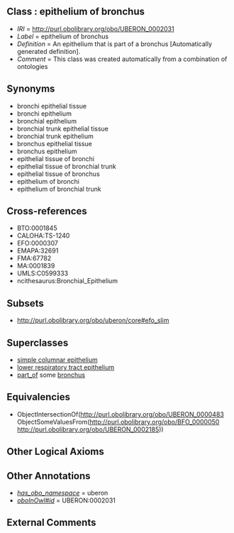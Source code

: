 
## Class : epithelium of bronchus

 * *IRI* = http://purl.obolibrary.org/obo/UBERON_0002031
 * *Label* = epithelium of bronchus
 * *Definition* = An epithelium that is part of a bronchus [Automatically generated definition].
 * *Comment* = This class was created automatically from a combination of ontologies

## Synonyms

 * bronchi epithelial tissue
 * bronchi epithelium
 * bronchial epithelium
 * bronchial trunk epithelial tissue
 * bronchial trunk epithelium
 * bronchus epithelial tissue
 * bronchus epithelium
 * epithelial tissue of bronchi
 * epithelial tissue of bronchial trunk
 * epithelial tissue of bronchus
 * epithelium of bronchi
 * epithelium of bronchial trunk

## Cross-references

 * BTO:0001845
 * CALOHA:TS-1240
 * EFO:0000307
 * EMAPA:32691
 * FMA:67782
 * MA:0001839
 * UMLS:C0599333
 * ncithesaurus:Bronchial_Epithelium

## Subsets

 * http://purl.obolibrary.org/obo/uberon/core#efo_slim

## Superclasses

 * [simple columnar epithelium](../../UBERON/85/UBERON_0000485.md)
 * [lower respiratory tract epithelium](../../UBERON/15/UBERON_0004815.md)
 * [part_of](../../BFO/50/BFO_0000050.md) some [bronchus](../../UBERON/85/UBERON_0002185.md)

## Equivalencies

 * ObjectIntersectionOf(<http://purl.obolibrary.org/obo/UBERON_0000483> ObjectSomeValuesFrom(<http://purl.obolibrary.org/obo/BFO_0000050> <http://purl.obolibrary.org/obo/UBERON_0002185>))

## Other Logical Axioms


## Other Annotations

 * *[has_obo_namespace](../../ce/oboInOwl#hasOBONamespace.md)* = uberon
 * *[oboInOwl#id](../../id/oboInOwl#id.md)* = UBERON:0002031

## External Comments

